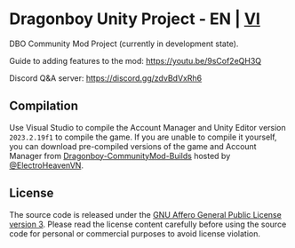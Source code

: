 # Dragonboy Unity Project - EN | [VI](../../tree/Unity-project/README.md)
DBO Community Mod Project (currently in development state).

Guide to adding features to the mod: https://youtu.be/9sCof2eQH3Q

Discord Q&A server: https://discord.gg/zdvBdVxRh6

## Compilation
Use Visual Studio to compile the Account Manager and Unity Editor version `2023.2.19f1` to compile the game. If you are unable to compile it yourself, you can download pre-compiled versions of the game and Account Manager from [Dragonboy-CommunityMod-Builds](https://github.com/ElectroHeavenVN/Dragonboy-CommunityMod-Builds) hosted by [@ElectroHeavenVN](https://github.com/ElectroHeavenVN).


## License
The source code is released under the [GNU Affero General Public License version 3](https://www.gnu.org/licenses/agpl-3.0.en.html). Please read the license content carefully before using the source code for personal or commercial purposes to avoid license violation.
